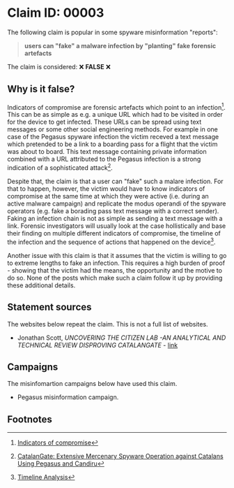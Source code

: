# Claim ID: 00003

The following claim is popular in some spyware misinformation "reports":

> **users can "fake" a malware infection by "planting" fake forensic artefacts**

The claim is considered: :x: **FALSE** :x:

## Why is it false?
Indicators of compromise are forensic artefacts which point to an infection[^wiki]. This can be as simple as e.g. a unique URL which had to be visited in order for the device to get infected. These URLs can be spread using text messages or some other social engineering methods. For example in one case of the Pegasus spyware infection the victim receved a text message which pretended to be a link to a boarding pass for a flight that the victim was about to board. This text message containing private information combined with a URL attributed to the Pegasus infection is a strong indication of a sophisticated attack[^citizenlab].

Despite that, the claim is that a user can "fake" such a malare infection. For that to happen, however, the victim would have to know indicators of compromise at the same time at which they were active (i.e. during an active malware campaign) and replicate the modus operandi of the spyware operators (e.g. fake a borading pass text message with a correct sender). Faking an infection chain is not as simple as sending a text message with a link. Forensic investigators will usually look at the case hollistically and base their finding on multiple different indicators of compromise, the timeline of the infection and the sequence of actions that happened on the device[^timeline].

Another issue with this claim is that it assumes that the victim is willing to go to extreme lengths to fake an infection. This requires a high burden of proof - showing that the victim had the means, the opportunity and the motive to do so. None of the posts which make such a claim follow it up by providing these additional details.

## Statement sources
The websites below repeat the claim. This is not a full list of websites.
* Jonathan Scott, *UNCOVERING THE CITIZEN LAB -AN ANALYTICAL AND TECHNICAL REVIEW DISPROVING CATALANGATE* - [link](https://www.researchgate.net/publication/361738419_UNCOVERING_THE_CITIZEN_LAB_-AN_ANALYTICAL_AND_TECHNICAL_REVIEW_DISPROVING_CATALANGATE)

## Campaigns
The misinfomartion campaigns below have used this claim.
* Pegasus misinformation campaign.

## Footnotes
[^wiki]: [Indicators of compromise](https://en.wikipedia.org/wiki/Indicator_of_compromise)
[^citizenlab]: [CatalanGate: Extensive Mercenary Spyware Operation against Catalans Using Pegasus and Candiru](https://citizenlab.ca/2022/04/catalangate-extensive-mercenary-spyware-operation-against-catalans-using-pegasus-candiru/)
[^timeline]: [Timeline Analysis](https://www.sleuthkit.org/autopsy/timeline.php)
